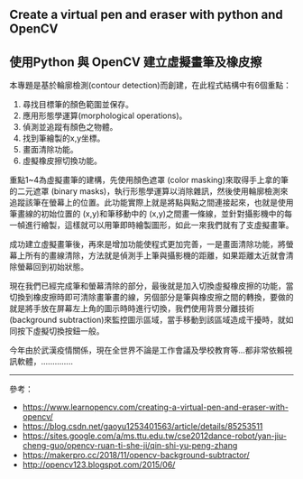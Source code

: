 [logo]:https://i.imgur.com/yVxOTQC.png

## Create a virtual pen and eraser with python and OpenCV
## 使用Python 與 OpenCV 建立虛擬畫筆及橡皮擦

本專題是基於輪廓檢測(contour detection)而創建，在此程式結構中有6個重點：

1. 尋找目標筆的顏色範圍並保存。
2. 應用形態學運算(morphological operations)。
3. 偵測並追蹤有顏色之物體。
4. 找到筆繪製的x,y坐標。
5. 畫面清除功能。
6. 虛擬橡皮擦切換功能。

重點1~4為虛擬畫筆的建構，先使用顏色遮罩 (color masking)來取得手上拿的筆的二元遮罩 (binary masks)，執行形態學運算以消除雜訊，然後使用輪廓檢測來追蹤該筆在螢幕上的位置。此功能實際上就是將點與點之間連接起來，也就是使用筆畫線的初始位置的 (x,y)和筆移動中的 (x,y)之間畫一條線，並針對攝影機中的每一幀進行繪製，這樣就可以用筆即時繪製圖形，如此一來我們就有了支虛擬畫筆。

成功建立虛擬畫筆後，再來是增加功能使程式更加完善，一是畫面清除功能，將螢幕上所有的畫線清除，方法就是偵測手上筆與攝影機的距離，如果距離太近就會清除螢幕回到初始狀態。

現在我們已經完成筆和螢幕清除的部分，最後就是加入切換虛擬橡皮擦的功能，當切換到橡皮擦時即可清除畫筆畫的線，另個部分是筆與橡皮擦之間的轉換，要做的就是將手放在屏幕左上角的圖示時時進行切換，我們使用背景分離技術 (background subtraction)來監控圖示區域，當手移動到該區域造成干擾時，就如同按下虛擬切換按鈕一般。

今年由於武漢疫情關係，現在全世界不論是工作會議及學校教育等...都非常依賴視訊軟體，..............

***

參考：
+ https://www.learnopencv.com/creating-a-virtual-pen-and-eraser-with-opencv/
+ https://blog.csdn.net/gaoyu1253401563/article/details/85253511
+ https://sites.google.com/a/ms.ttu.edu.tw/cse2012dance-robot/yan-jiu-cheng-guo/opencv-ruan-ti-she-ji/qin-shi-yu-peng-zhang
+ https://makerpro.cc/2018/11/opencv-background-subtractor/
+ http://opencv123.blogspot.com/2015/06/

